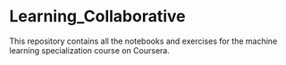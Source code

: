 # Learning_Collaborative 

This repository contains all the notebooks and exercises for the machine learning specialization course on Coursera. 

